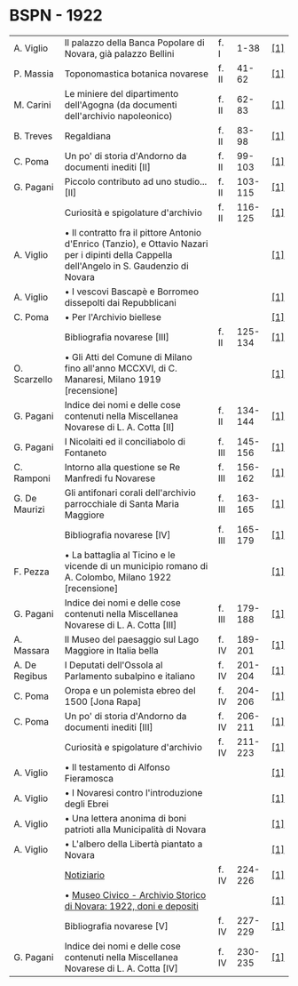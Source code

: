 # BSPN - 1922

<table>
    <tr>
        <td>A. Viglio</td>
        <td>Il palazzo della Banca Popolare di Novara, già palazzo Bellini</td>
        <td>f. I</td>
        <td>1-38</td>
        <td><a href="https://en.calameo.com/read/007260735b302fddf0046">[1]</a></td>
    </tr>
    <tr>
        <td>P. Massia</td>
        <td>Toponomastica botanica novarese</td>
        <td>f. II</td>
        <td>41-62</td>
        <td><a href="https://en.calameo.com/read/007260735928a08278987">[1]</a></td>
    </tr>
    <tr>
        <td>M. Carini</td>
        <td>Le miniere del dipartimento dell'Agogna (da documenti dell'archivio napoleonico)</td>
        <td>f. II</td>
        <td>62-83</td>
        <td><a href="https://en.calameo.com/read/007260735928a08278987">[1]</a></td>
    </tr>
    <tr>
        <td>B. Treves</td>
        <td>Regaldiana</td>
        <td>f. II</td>
        <td>83-98</td>
        <td><a href="https://en.calameo.com/read/007260735928a08278987">[1]</a></td>
    </tr>
    <tr>
        <td>C. Poma</td>
        <td>Un po' di storia d'Andorno da documenti inediti [II]</td>
        <td>f. II</td>
        <td>99-103</td>
        <td><a href="https://en.calameo.com/read/007260735928a08278987">[1]</a></td>
    </tr>
    <tr>
        <td>G. Pagani</td>
        <td>Piccolo contributo ad uno studio... [II]</td>
        <td>f. II</td>
        <td>103-115</td>
        <td><a href="https://en.calameo.com/read/007260735928a08278987">[1]</a></td>
    </tr>
    <tr>
        <td></td>
        <td>Curiosità e spigolature d'archivio</td>
        <td>f. II</td>
        <td>116-125</td>
        <td><a href="https://en.calameo.com/read/007260735928a08278987">[1]</a></td>
    </tr>
    <tr>
        <td>A. Viglio</td>
        <td>• Il contratto fra il pittore Antonio d'Enrico (Tanzio), e Ottavio Nazari per i dipinti della
            Cappella dell'Angelo in S. Gaudenzio di Novara
        </td>
        <td></td>
        <td></td>
        <td><a href="https://en.calameo.com/read/007260735928a08278987">[1]</a></td>
    </tr>
    <tr>
        <td>A. Viglio</td>
        <td>• I vescovi Bascapè e Borromeo dissepolti dai Repubblicani</td>
        <td></td>
        <td></td>
        <td><a href="https://en.calameo.com/read/007260735928a08278987">[1]</a></td>
    </tr>
    <tr>
        <td>C. Poma</td>
        <td>• Per l'Archivio biellese</td>
        <td></td>
        <td></td>
        <td><a href="https://en.calameo.com/read/007260735928a08278987">[1]</a></td>
    </tr>
    <tr>
        <td></td>
        <td>Bibliografia novarese [III]</td>
        <td>f. II</td>
        <td>125-134</td>
        <td><a href="https://en.calameo.com/read/007260735928a08278987">[1]</a></td>
    </tr>
    <tr>
        <td>O. Scarzello</td>
        <td>• Gli Atti del Comune di Milano fino all'anno MCCXVI, di C. Manaresi, Milano 1919 [recensione]</td>
        <td></td>
        <td></td>
        <td><a href="https://en.calameo.com/read/007260735928a08278987">[1]</a></td>
    </tr>
    <tr>
        <td>G. Pagani</td>
        <td>Indice dei nomi e delle cose contenuti nella Miscellanea Novarese di L. A. Cotta [II]</td>
        <td>f. II</td>
        <td>134-144</td>
        <td><a href="https://en.calameo.com/read/007260735928a08278987">[1]</a></td>
    </tr>
    <tr>
        <td>G. Pagani</td>
        <td>I Nicolaiti ed il conciliabolo di Fontaneto</td>
        <td>f. III</td>
        <td>145-156</td>
        <td><a href="https://en.calameo.com/read/00726073587e95f1aaff1">[1]</a></td>
    </tr>
    <tr>
        <td>C. Ramponi</td>
        <td>Intorno alla questione se Re Manfredi fu Novarese</td>
        <td>f. III</td>
        <td>156-162</td>
        <td><a href="https://en.calameo.com/read/00726073587e95f1aaff1">[1]</a></td>
    </tr>
    <tr>
        <td>G. De Maurizi</td>
        <td>Gli antifonari corali dell'archivio parrocchiale di Santa Maria Maggiore</td>
        <td>f. III</td>
        <td>163-165</td>
        <td><a href="https://en.calameo.com/read/00726073587e95f1aaff1">[1]</a></td>
    </tr>
    <tr>
        <td></td>
        <td>Bibliografia novarese [IV]</td>
        <td>f. III</td>
        <td>165-179</td>
        <td><a href="https://en.calameo.com/read/00726073587e95f1aaff1">[1]</a></td>
    </tr>
    <tr>
        <td>F. Pezza</td>
        <td>• La battaglia al Ticino e le vicende di un municipio romano di A. Colombo, Milano 1922
            [recensione]
        </td>
        <td></td>
        <td></td>
        <td><a href="https://en.calameo.com/read/00726073587e95f1aaff1">[1]</a></td>
    </tr>
    <tr>
        <td>G. Pagani</td>
        <td>Indice dei nomi e delle cose contenuti nella Miscellanea Novarese di L. A. Cotta [III]</td>
        <td>f. III</td>
        <td>179-188</td>
        <td><a href="https://en.calameo.com/read/00726073587e95f1aaff1">[1]</a></td>
    </tr>
    <tr>
        <td>A. Massara</td>
        <td>Il Museo del paesaggio sul Lago Maggiore in Italia bella</td>
        <td>f. IV</td>
        <td>189-201</td>
        <td><a href="https://en.calameo.com/read/007260735aeaa78580732">[1]</a></td>
    </tr>
    <tr>
        <td>A. De Regibus</td>
        <td>I Deputati dell'Ossola al Parlamento subalpino e italiano</td>
        <td>f. IV</td>
        <td>201-204</td>
        <td><a href="https://en.calameo.com/read/007260735aeaa78580732">[1]</a></td>
    </tr>
    <tr>
        <td>C. Poma</td>
        <td>Oropa e un polemista ebreo del 1500 [Jona Rapa]</td>
        <td>f. IV</td>
        <td>204-206</td>
        <td><a href="https://en.calameo.com/read/007260735aeaa78580732">[1]</a></td>
    </tr>
    <tr>
        <td>C. Poma</td>
        <td>Un po' di storia d'Andorno da documenti inediti [III]</td>
        <td>f. IV</td>
        <td>206-211</td>
        <td><a href="https://en.calameo.com/read/007260735aeaa78580732">[1]</a></td>
    </tr>
    <tr>
        <td></td>
        <td>Curiosità e spigolature d'archivio</td>
        <td>f. IV</td>
        <td>211-223</td>
        <td><a href="https://en.calameo.com/read/007260735aeaa78580732">[1]</a></td>
    </tr>
    <tr>
        <td>A. Viglio</td>
        <td>• Il testamento di Alfonso Fieramosca</td>
        <td></td>
        <td></td>
        <td><a href="https://en.calameo.com/read/007260735aeaa78580732">[1]</a></td>
    </tr>
    <tr>
        <td>A. Viglio</td>
        <td>• I Novaresi contro l'introduzione degli Ebrei</td>
        <td></td>
        <td></td>
        <td><a href="https://en.calameo.com/read/007260735aeaa78580732">[1]</a></td>
    </tr>
    <tr>
        <td>A. Viglio</td>
        <td>• Una lettera anonima di boni patrioti alla Municipalità di Novara</td>
        <td></td>
        <td></td>
        <td><a href="https://en.calameo.com/read/007260735aeaa78580732">[1]</a></td>
    </tr>
    <tr>
        <td>A. Viglio</td>
        <td>• L'albero della Libertà piantato a Novara</td>
        <td></td>
        <td></td>
        <td><a href="https://en.calameo.com/read/007260735aeaa78580732">[1]</a></td>
    </tr>
    <tr>
        <td></td>
        <td><a href="http://www.ssno.it/BSPNo/bspn_not22.html">Notiziario</a></td>
        <td>f. IV</td>
        <td>224-226</td>
        <td><a href="https://en.calameo.com/read/007260735aeaa78580732">[1]</a></td>
    </tr>
    <tr>
        <td></td>
        <td>• <a href="http://www.ssno.it/BSPNo/bspn_not22.html#221">Museo Civico - Archivio Storico di Novara:
            1922, doni e depositi</a></td>
        <td></td>
        <td></td>
        <td><a href="https://en.calameo.com/read/007260735aeaa78580732">[1]</a></td>
    </tr>
    <tr>
        <td></td>
        <td>Bibliografia novarese [V]</td>
        <td>f. IV</td>
        <td>227-229</td>
        <td><a href="https://en.calameo.com/read/007260735aeaa78580732">[1]</a></td>
    </tr>
    <tr>
        <td>G. Pagani</td>
        <td>Indice dei nomi e delle cose contenuti nella Miscellanea Novarese di L. A. Cotta [IV]</td>
        <td>f. IV</td>
        <td>230-235</td>
        <td><a href="https://en.calameo.com/read/007260735aeaa78580732">[1]</a></td>
    </tr>
</table>